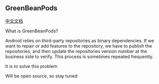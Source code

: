 ## GreenBeanPods
[中文文档](https://github.com/JackyAndroid/GreenBeanPods/blob/master/README-CN.md)

What is GreenBeanPods?

Android relies on third-party repositories as binary dependencies. If we want to repair or add features to the repository, we have to publish the repositories, and then update the repositories version number at the business side to verify. This process is sometimes repeated frequently.

It is to solve this problem

Will be open source, so stay tuned